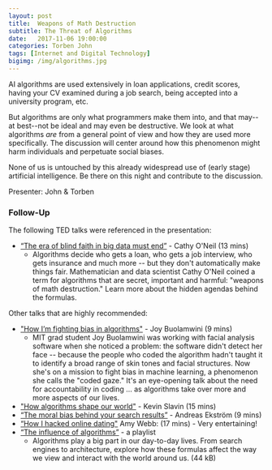 ```yaml
---
layout: post
title:  Weapons of Math Destruction
subtitle: The Threat of Algorithms
date:   2017-11-06 19:00:00
categories: Torben John
tags: [Internet and Digital Technology]
bigimg: /img/algorithms.jpg
---
```


AI algorithms are used extensively in loan applications, credit scores, having your CV examined during a job search, being accepted into a university program, etc.

But algorithms are only what programmers make them into, and that may--at best--not be ideal and may even be destructive. We look at what algorithms _are_ from a general point of view and how they are used more specifically. The discussion will center around how this phenomenon might harm individuals and perpetuate social biases.

None of us is untouched by this already widespread use of (early stage) artificial intelligence. Be there on this night and contribute to the discussion.

Presenter: John & Torben

### Follow-Up

The following TED talks were referenced in the presentation:

*  [“The era of blind faith in big data must end”](https://www.ted.com/talks/cathy_o_neil_the_era_of_blind_faith_in_big_data_must_end) - Cathy O'Neil (13 mins)
	* Algorithms decide who gets a loan, who gets a job interview, who gets insurance and much more -- but they don't automatically make things fair. Mathematician and data scientist Cathy O'Neil coined a term for algorithms that are secret, important and harmful: "weapons of math destruction." Learn more about the hidden agendas behind the formulas.

Other talks that are highly recommended:

* ["How I’m fighting bias in algorithms"](https://www.ted.com/talks/joy_buolamwini_how_i_m_fighting_bias_in_algorithms) - Joy Buolamwini (9 mins) 
	* MIT grad student Joy Buolamwini was working with facial analysis software when she noticed a problem: the software didn't detect her face -- because the people who coded the algorithm hadn't taught it to identify a broad range of skin tones and facial structures. Now she's on a mission to fight bias in machine learning, a phenomenon she calls the "coded gaze." It's an eye-opening talk about the need for accountability in coding ... as algorithms take over more and more aspects of our lives.
* ["How algorithms shape our world"](https://www.ted.com/talks/kevin_slavin_how_algorithms_shape_our_world) - Kevin Slavin (15 mins)
* [“The moral bias behind your search results”](https://www.ted.com/talks/andreas_ekstrom_the_moral_bias_behind_your_search_results) - Andreas Ekström (9 mins)
* [“How I hacked online dating"](https://www.ted.com/talks/amy_webb_how_i_hacked_online_dating) Amy Webb: (17 mins) - Very entertaining!
* [“The influence of algorithms”](https://www.ted.com/playlists/323/the_influence_of_algorithms) - a playlist
	* Algorithms play a big part in our day-to-day lives. From search engines to architecture, explore how these formulas affect the way we view and interact with the world around us. (44 kB)
